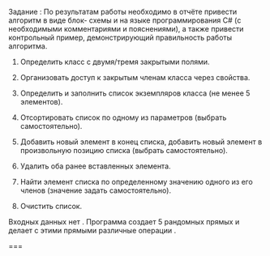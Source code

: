 Задание : По результатам работы необходимо в отчёте привести алгоритм в виде блок-
схемы и на языке программирования C# (с необходимыми комментариями и 
пояснениями), а также привести контрольный пример, демонстрирующий 
правильность работы алгоритма. 

1) Определить класс с двумя/тремя закрытыми полями. 

2) Организовать доступ к закрытым членам класса через свойства. 

3) Определить и заполнить список экземпляров класса (не менее 5 
элементов).

4) Отсортировать список по одному из параметров (выбрать 
самостоятельно). 

5) Добавить новый элемент в конец списка, добавить новый элемент в 
произвольную позицию списка (выбрать самостоятельно). 

6) Удалить оба ранее вставленных элемента. 

7) Найти элемент списка по определенному значению одного из его членов 
(значение задать самостоятельно). 

8) Очистить список. 

Входных данных нет . Программа создает 5 рандомных прямых и делает с этими прямыми различные операции . 

===
